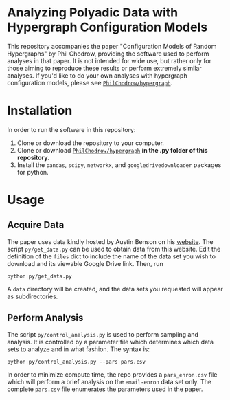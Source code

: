 # Analyzing Polyadic Data with Hypergraph Configuration Models

This repository accompanies the paper "Configuration Models of Random Hypergraphs" by Phil Chodrow, providing the software used to perform analyses in that paper. It is not intended for wide use, but rather only for those aiming to reproduce these results or perform extremely similar analyses. If you'd like to do your own analyses with hypergraph configuration models, please see [`PhilChodrow/hypergraph`](https://github.com/PhilChodrow/hypergraph). 

# Installation

In order to run the software in this repository: 

1. Clone or download the repository to your computer. 
2. Clone or download [`PhilChodrow/hypergraph`](https://github.com/PhilChodrow/hypergraph) **in the .py folder of this repository.**
3. Install the `pandas`, `scipy`, `networkx`, and `googledrivedownloader` packages for python. 

# Usage

## Acquire Data

The paper uses data kindly hosted by Austin Benson on his [website](https://www.cs.cornell.edu/~arb/data/index.html). The script `py/get_data.py` can be used to obtain data from this website. Edit the definition of the `files` dict to include the name of the data set you wish to download and its viewable Google Drive link. Then, run 

```
python py/get_data.py
```

A `data` directory will be created, and the data sets you requested will appear as subdirectories. 

## Perform Analysis

The script `py/control_analysis.py` is used to perform sampling and analysis. It is controlled by a parameter file which determines which data sets to analyze and in what fashion. The syntax is: 

```
python py/control_analysis.py --pars pars.csv
```

In order to minimize compute time, the repo provides a `pars_enron.csv` file which will perform a brief analysis on the `email-enron` data set only. The complete `pars.csv` file enumerates the parameters used in the paper.   